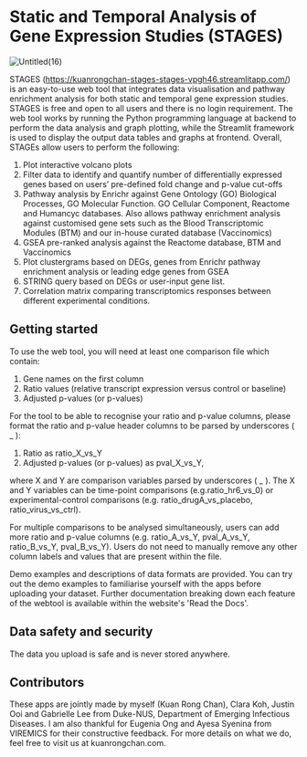 # Static and Temporal Analysis of Gene Expression Studies (STAGES)
![Untitled(16)](https://user-images.githubusercontent.com/91276553/191908584-196eb3d5-612f-4262-98ed-0ba1deac838c.png)

STAGES (https://kuanrongchan-stages-stages-vpgh46.streamlitapp.com/) is an easy-to-use web tool that integrates data visualisation and pathway enrichment analysis for both static and temporal gene expression studies. STAGES is free and open to all users and there is no login requirement. The web tool works by running the Python programming language at backend to perform the data analysis and graph plotting, while the Streamlit framework is used to display the output data tables and graphs at frontend. Overall, STAGEs allow users to perform the following:

1. Plot interactive volcano plots
2. Filter data to identify and quantify number of differentially expressed genes based on users’ pre-defined fold change and p-value cut-offs
3. Pathway analysis by Enrichr against Gene Ontology (GO) Biological Processes, GO Molecular Function. GO Cellular Component, Reactome and Humancyc databases. Also allows pathway enrichment analysis against customised gene sets such as the Blood Transcriptomic Modules (BTM) and our in-house curated database (Vaccinomics)
4. GSEA pre-ranked analysis against the Reactome database, BTM and Vaccinomics
5. Plot clustergrams based on DEGs, genes from Enrichr pathway enrichment analysis or leading edge genes from GSEA
6. STRING query based on DEGs or user-input gene list.
7. Correlation matrix comparing transcriptomics responses between different experimental conditions.

## Getting started
To use the web tool, you will need at least one comparison file which contain:

1. Gene names on the first column
2. Ratio values (relative transcript expression versus control or baseline)
3. Adjusted p-values (or p-values)

For the tool to be able to recognise your ratio and p-value columns, please format the ratio and p-value header columns to be parsed by underscores ( _ ):

1. Ratio as ratio_X_vs_Y
2. Adjusted p-values (or p-values) as pval_X_vs_Y,

where X and Y are comparison variables parsed by underscores ( _ ). The X and Y variables can be time-point comparisons (e.g.ratio_hr6_vs_0) or experimental-control comparisons (e.g. ratio_drugA_vs_placebo, ratio_virus_vs_ctrl).
    
For multiple comparisons to be analysed simultaneously, users can add more ratio and p-value columns (e.g. ratio_A_vs_Y, pval_A_vs_Y, ratio_B_vs_Y, pval_B_vs_Y). Users do not need to manually remove any other column labels and values that are present within the file.

Demo examples and descriptions of data formats are provided. You can try out the demo examples to familiarise yourself with the apps before uploading your dataset. Further documentation breaking down each feature of the webtool is available within the website's 'Read the Docs'.

## Data safety and security
The data you upload is safe and is never stored anywhere.

## Contributors
These apps are jointly made by myself (Kuan Rong Chan), Clara Koh, Justin Ooi and Gabrielle Lee from Duke-NUS, Department of Emerging Infectious Diseases. I am also thankful for Eugenia Ong and Ayesa Syenina from VIREMICS for their constructive feedback. For more details on what we do, feel free to visit us at kuanrongchan.com.
